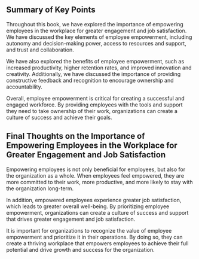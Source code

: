 
Summary of Key Points
---------------------

Throughout this book, we have explored the importance of empowering employees in the workplace for greater engagement and job satisfaction. We have discussed the key elements of employee empowerment, including autonomy and decision-making power, access to resources and support, and trust and collaboration.

We have also explored the benefits of employee empowerment, such as increased productivity, higher retention rates, and improved innovation and creativity. Additionally, we have discussed the importance of providing constructive feedback and recognition to encourage ownership and accountability.

Overall, employee empowerment is critical for creating a successful and engaged workforce. By providing employees with the tools and support they need to take ownership of their work, organizations can create a culture of success and achieve their goals.

Final Thoughts on the Importance of Empowering Employees in the Workplace for Greater Engagement and Job Satisfaction
---------------------------------------------------------------------------------------------------------------------

Empowering employees is not only beneficial for employees, but also for the organization as a whole. When employees feel empowered, they are more committed to their work, more productive, and more likely to stay with the organization long-term.

In addition, empowered employees experience greater job satisfaction, which leads to greater overall well-being. By prioritizing employee empowerment, organizations can create a culture of success and support that drives greater engagement and job satisfaction.

It is important for organizations to recognize the value of employee empowerment and prioritize it in their operations. By doing so, they can create a thriving workplace that empowers employees to achieve their full potential and drive growth and success for the organization.
